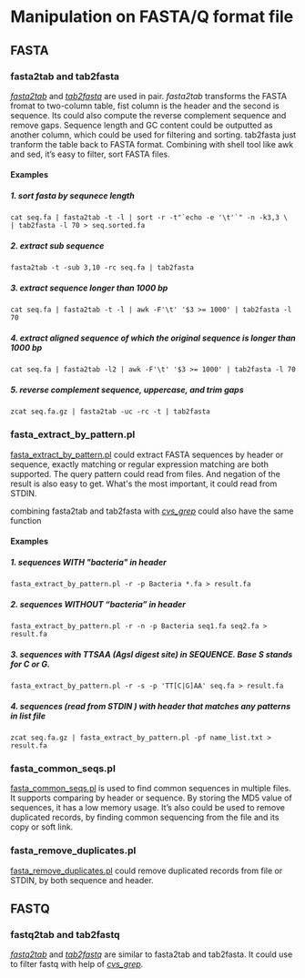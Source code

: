 # Manipulation on FASTA/Q format file

## FASTA

### fasta2tab and tab2fasta

[*fasta2tab*](https://github.com/shenwei356/bio_scripts/blob/master/sequence/fasta2tab) 
and [*tab2fasta*](https://github.com/shenwei356/bio_scripts/blob/master/sequence/tab2fasta)
are used in pair. *fasta2tab* transforms the FASTA fromat to two-column table,
fist column is the header and the second is sequence. 
Its could also compute the reverse complement sequence and remove gaps. 
Sequence length and GC content could be outputted as another column, 
which could be used for filtering and sorting. tab2fasta just tranform the
table back to FASTA format. Combining with shell tool like awk and sed,
it’s easy to filter, sort FASTA files. 

#### Examples

##### 1. sort fasta by sequnece length

```
cat seq.fa | fasta2tab -t -l | sort -r -t"`echo -e '\t'`" -n -k3,3 \
| tab2fasta -l 70 > seq.sorted.fa
```

##### 2. extract sub sequence

```
fasta2tab -t -sub 3,10 -rc seq.fa | tab2fasta
```

##### 3. extract sequence longer than 1000 bp

```
cat seq.fa | fasta2tab -t -l | awk -F'\t' '$3 >= 1000' | tab2fasta -l 70
```

##### 4. extract aligned sequence of which the original sequence is longer than 1000 bp

```
cat seq.fa | fasta2tab -l2 | awk -F'\t' '$3 >= 1000' | tab2fasta -l 70
```

##### 5. reverse complement sequence, uppercase, and trim gaps

```
zcat seq.fa.gz | fasta2tab -uc -rc -t | tab2fasta
```

### fasta_extract_by_pattern.pl

[fasta_extract_by_pattern.pl](https://github.com/shenwei356/bio_scripts/blob/master/sequence/fasta_extract_by_pattern.pl) 
could extract FASTA sequences by header or sequence, exactly matching or regular
expression matching are both supported. The query pattern could read from files.
And negation of the result is also easy to get. What's the most important, it could read from STDIN.  

combining fasta2tab and tab2fasta with [*cvs_grep*](https://github.com/shenwei356/bio_scripts/blob/master/util/csv_grep) could also have the same function

#### Examples

##### 1. sequences WITH "bacteria" in header

```
fasta_extract_by_pattern.pl -r -p Bacteria *.fa > result.fa
```

##### 2. sequences WITHOUT “bacteria” in header

```
fasta_extract_by_pattern.pl -r -n -p Bacteria seq1.fa seq2.fa > result.fa
```

##### 3. sequences with TTSAA (AgsI digest site) in SEQUENCE.  Base S stands for C or G.

```
fasta_extract_by_pattern.pl -r -s -p 'TT[C|G]AA' seq.fa > result.fa
```

##### 4. sequences (read from STDIN ) with header that matches any patterns in list file

```
zcat seq.fa.gz | fasta_extract_by_pattern.pl -pf name_list.txt > result.fa
```

### fasta_common_seqs.pl

[fasta_common_seqs.pl](https://github.com/shenwei356/bio_scripts/blob/master/sequence/fasta_common_seqs.pl) is used to find common sequences in multiple files. It supports comparing by header or sequence. By storing the MD5 value of sequences, it has a low memory usage. It’s also could be used to remove duplicated records, by finding common sequencing from the file and its copy or soft link.

### fasta_remove_duplicates.pl

[fasta_remove_duplicates.pl](https://github.com/shenwei356/bio_scripts/blob/master/sequence/fasta_remove_duplicates.pl) could remove duplicated records from file or STDIN, by both sequence and header.

## FASTQ

### fastq2tab and tab2fastq

[*fastq2tab*](https://github.com/shenwei356/bio_scripts/blob/master/sequence/fastq2tab) and [*tab2fastq*](https://github.com/shenwei356/bio_scripts/blob/master/sequence/tab2fastq) are similar to fasta2tab and tab2fasta. It could use to filter fastq with help of [*cvs_grep*](https://github.com/shenwei356/bio_scripts/blob/master/util/csv_grep).